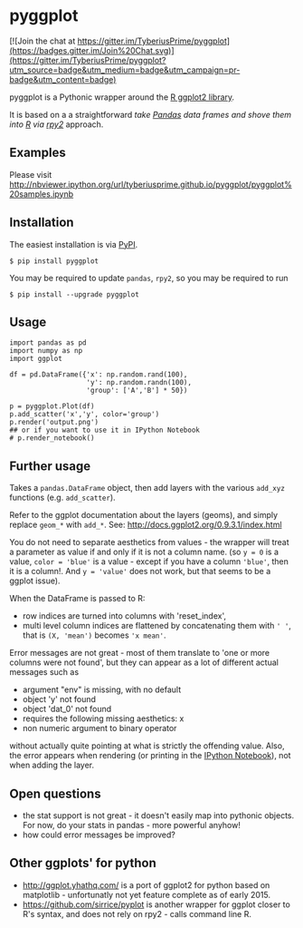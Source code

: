 pyggplot
========

[![Join the chat at https://gitter.im/TyberiusPrime/pyggplot](https://badges.gitter.im/Join%20Chat.svg)](https://gitter.im/TyberiusPrime/pyggplot?utm_source=badge&utm_medium=badge&utm_campaign=pr-badge&utm_content=badge)

pyggplot is a Pythonic wrapper around the [R ggplot2 library](http://had.co.nz/ggplot2/).

It is based on a a straightforward *take [Pandas](http://pandas.pydata.org/) data frames and shove them into [R](http://www.r-project.org/) via [rpy2](https://pypi.python.org/pypi/rpy2)* approach.

## Examples
Please visit http://nbviewer.ipython.org/url/tyberiusprime.github.io/pyggplot/pyggplot%20samples.ipynb

## Installation

The easiest installation is via [PyPI](https://pypi.python.org/pypi).

    $ pip install pyggplot

You may be required to update `pandas`, `rpy2`, so you may be required to run

    $ pip install --upgrade pyggplot 

## Usage

    import pandas as pd
    import numpy as np
    import ggplot

    df = pd.DataFrame({'x': np.random.rand(100),
                       'y': np.random.randn(100),
                       'group': ['A','B'] * 50})

    p = pyggplot.Plot(df)
    p.add_scatter('x','y', color='group')
    p.render('output.png')
    ## or if you want to use it in IPython Notebook
    # p.render_notebook()



## Further usage

Takes a `pandas.DataFrame` object, then add layers with the various `add_xyz`
functions (e.g. `add_scatter`).

Refer to the ggplot documentation about the layers (geoms), and simply
replace `geom_*` with `add_*`.
See: http://docs.ggplot2.org/0.9.3.1/index.html

You do not need to separate aesthetics from values - the wrapper
will treat a parameter as value if and only if it is not a column name.
(so `y = 0` is a value, `color = 'blue'` is a value - except if you have a column `'blue'`, then it is a column!.
And `y = 'value'` does not work, but that seems to be a ggplot issue).

When the DataFrame is passed to R:

* row indices are turned into columns with 'reset_index',
* multi level column indices are flattened by concatenating them with `' '`, that is `(X, 'mean')` becomes `'x mean'`.

Error messages are not great - most of them translate to 'one or more columns were not found',
but they can appear as a lot of different actual messages such as

* argument "env" is missing, with no default
* object 'y' not found
* object 'dat_0' not found
* requires the following missing aesthetics: x
* non numeric argument to binary operator

without actually quite pointing at what is strictly the offending value.
Also, the error appears when rendering (or printing in the [IPython Notebook](http://ipython.org/notebook.html)),
not when adding the layer.

## Open questions

* the stat support is not great - it doesn't easily map into pythonic objects. For now, do your stats in pandas - more powerful anyhow! 
* how could error messages be improved?



## Other ggplots' for python

* http://ggplot.yhathq.com/ is a port of ggplot2 for python based on matplotlib - unfortunatly not yet feature complete as of early 2015.
* https://github.com/sirrice/pyplot is another wrapper for ggplot closer to R's syntax, and does not rely on rpy2 - calls command line R.


